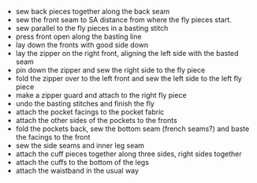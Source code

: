 *   sew back pieces together along the back seam
*   sew the front seam to SA distance from where the fly pieces start.
*   sew parallel to the fly pieces in a basting stitch
*   press front open along the basting line
*   lay down the fronts with good side down
*   lay the zipper on the right front, aligning the left side with the basted seam
*   pin down the zipper and sew the right side to the fly piece
*   fold the zipper over to the left front and sew the left side to the left fly piece
*   make a zipper guard and attach to the right fly piece
*   undo the basting stitches and finish the fly
*   attach the pocket facings to the pocket fabric
*   attach the other sides of the pockets to the fronts
*   fold the pockets back, sew the bottom seam (french seams?) and baste the facings to the front
*   sew the side seams and inner leg seam
*   attach the cuff pieces together along three sides, right sides together
*   attach the cuffs to the bottom of the legs
*   attach the waistband in the usual way

